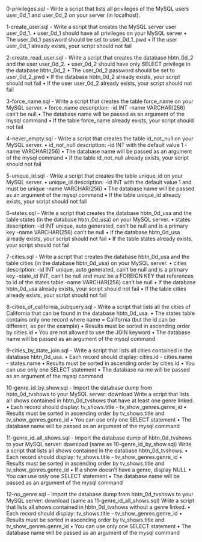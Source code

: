 0-privileges.sql - Write a script that lists all privileges of the MySQL users user_0d_1 and user_0d_2 on your server (in localhost).

1-create_user.sql - Write a script that creates the MySQL server user user_0d_1.
    • user_0d_1 should have all privileges on your MySQL server
    • The user_0d_1 password should be set to user_0d_1_pwd
    • If the user user_0d_1 already exists, your script should not fail

2-create_read_user.sql - Write a script that creates the database hbtn_0d_2 and the user user_0d_2.
    • user_0d_2 should have only SELECT privilege in the database hbtn_0d_2
    • The user_0d_2 password should be set to user_0d_2_pwd
    • If the database hbtn_0d_2 already exists, your script should not fail
    • If the user user_0d_2 already exists, your script should not fail

3-force_name.sql - Write a script that creates the table force_name on your MySQL server.
    • force_name description:
        -id INT
        -name VARCHAR(256) can’t be null
    • The database name will be passed as an argument of the mysql command
    • If the table force_name already exists, your script should not fail

4-never_empty.sql - Write a script that creates the table id_not_null on your MySQL server.
    • id_not_null description:
        -id INT with the default value 1
        -name VARCHAR(256)
    • The database name will be passed as an argument of the mysql command
    • If the table id_not_null already exists, your script should not fail

5-unique_id.sql - Write a script that creates the table unique_id on your MySQL server.
    • unique_id description:
        -id INT with the default value 1 and must be unique
        -name VARCHAR(256)
    • The database name will be passed as an argument of the mysql command
    • If the table unique_id already exists, your script should not fail

6-states.sql - Write a script that creates the database hbtn_0d_usa and the table states (in the database hbtn_0d_usa) on your MySQL server.
    • states description:
        -id INT unique, auto generated, can’t be null and is a primary key
        -name VARCHAR(256) can’t be null
    • If the database hbtn_0d_usa already exists, your script should not fail
    • If the table states already exists, your script should not fail

7-cities.sql - Write a script that creates the database hbtn_0d_usa and the table cities (in the database hbtn_0d_usa) on your MySQL server.
    • cities description:
        -id INT unique, auto generated, can’t be null and is a primary key
        -state_id INT, can’t be null and must be a FOREIGN KEY that references to id of the states table
        -name VARCHAR(256) can’t be null
    • If the database hbtn_0d_usa already exists, your script should not fail
    • If the table cities already exists, your script should not fail

8-cities_of_california_subquery.sql - Write a script that lists all the cities of California that can be found in the database hbtn_0d_usa.
    • The states table contains only one record where name = California (but the id can be different, as per the example)
    • Results must be sorted in ascending order by cities.id
    • You are not allowed to use the JOIN keyword
    • The database name will be passed as an argument of the mysql command

9-cities_by_state_join.sql - Write a script that lists all cities contained in the database hbtn_0d_usa.
    • Each record should display: cities.id - cities.name - states.name
    • Results must be sorted in ascending order by cities.id
    • You can use only one SELECT statement
    • The database na me will be passed as an argument of the mysql command

10-genre_id_by_show.sql - Import the database dump from hbtn_0d_tvshows to your MySQL server: download
Write a script that lists all shows contained in hbtn_0d_tvshows that have at least one genre linked.
    • Each record should display: tv_shows.title - tv_show_genres.genre_id
    • Results must be sorted in ascending order by tv_shows.title and tv_show_genres.genre_id
    • You can use only one SELECT statement
    • The database name will be passed as an argument of the mysql command

11-genre_id_all_shows.sql - Import the database dump of hbtn_0d_tvshows to your MySQL server: download (same as 10-genre_id_by_show.sql)
Write a script that lists all shows contained in the database hbtn_0d_tvshows.
    • Each record should display: tv_shows.title - tv_show_genres.genre_id
    • Results must be sorted in ascending order by tv_shows.title and tv_show_genres.genre_id
    • If a show doesn’t have a genre, display NULL
    • You can use only one SELECT statement
    • The database name will be passed as an argument of the mysql command


12-no_genre.sql - Import the database dump from hbtn_0d_tvshows to your MySQL server: download (same as 11-genre_id_all_shows.sql)
Write a script that lists all shows contained in hbtn_0d_tvshows without a genre linked.
    • Each record should display: tv_shows.title - tv_show_genres.genre_id
    • Results must be sorted in ascending order by tv_shows.title and tv_show_genres.genre_id
    • You can use only one SELECT statement
    • The database name will be passed as an argument of the mysql command

